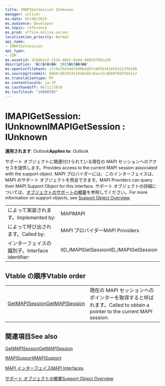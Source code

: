 ```yaml
---
title: IMAPIGetSession IUnknown
manager: soliver
ms.date: 03/09/2015
ms.audience: Developer
ms.topic: reference
ms.prod: office-online-server
localization_priority: Normal
api_name:
- IMAPIGetSession
api_type:
- COM
ms.assetid: d1b662e2-1516-46b2-ba94-4092d79b5a39
description: '�ŏI�X�V��: 2015�N3��9��'
ms.openlocfilehash: 17c9a7ba54d7dd0b4d97c06f6343e563223f8100
ms.sourcegitcommit: 9d60cd82b5413446e5bc8ace2cd689f683fb41a7
ms.translationtype: MT
ms.contentlocale: ja-JP
ms.lasthandoff: 06/11/2018
ms.locfileid: "19800595"
---
```

# <a name="imapigetsession--iunknown"></a><span data-ttu-id="6e02d-103">IMAPIGetSession: IUnknown</span><span class="sxs-lookup"><span data-stu-id="6e02d-103">IMAPIGetSession : IUnknown</span></span>

  
  
<span data-ttu-id="6e02d-104">**適用されます**: Outlook</span><span class="sxs-lookup"><span data-stu-id="6e02d-104">**Applies to**: Outlook</span></span> 
  
<span data-ttu-id="6e02d-105">サポート オブジェクトに関連付けられている現在の MAPI セッションへのアクセスを提供します。</span><span class="sxs-lookup"><span data-stu-id="6e02d-105">Provides access to the current MAPI session associated with the support object.</span></span> <span data-ttu-id="6e02d-106">MAPI プロバイダーには、このインターフェイスは、MAPI のサポート オブジェクトを照会できます。</span><span class="sxs-lookup"><span data-stu-id="6e02d-106">MAPI Providers can query their MAPI Support Object for this interface.</span></span> <span data-ttu-id="6e02d-107">サポート オブジェクトの詳細については、[オブジェクトのサポートの概要](support-object-overview.md)を参照してください。</span><span class="sxs-lookup"><span data-stu-id="6e02d-107">For more information on support objects, see [Support Object Overview](support-object-overview.md).</span></span>
  
|||
|:-----|:-----|
|<span data-ttu-id="6e02d-108">によって実装されます。</span><span class="sxs-lookup"><span data-stu-id="6e02d-108">Implemented by:</span></span>  <br/> |<span data-ttu-id="6e02d-109">MAPI</span><span class="sxs-lookup"><span data-stu-id="6e02d-109">MAPI</span></span>  <br/> |
|<span data-ttu-id="6e02d-110">によって呼び出されます。</span><span class="sxs-lookup"><span data-stu-id="6e02d-110">Called by:</span></span>  <br/> |<span data-ttu-id="6e02d-111">MAPI プロバイダー</span><span class="sxs-lookup"><span data-stu-id="6e02d-111">MAPI Providers</span></span>  <br/> |
|<span data-ttu-id="6e02d-112">インターフェイスの識別子。</span><span class="sxs-lookup"><span data-stu-id="6e02d-112">Interface identifier:</span></span>  <br/> |<span data-ttu-id="6e02d-113">IID_IMAPIGetSession</span><span class="sxs-lookup"><span data-stu-id="6e02d-113">IID_IMAPIGetSession</span></span>  <br/> |
   
## <a name="vtable-order"></a><span data-ttu-id="6e02d-114">Vtable の順序</span><span class="sxs-lookup"><span data-stu-id="6e02d-114">Vtable order</span></span>

|||
|:-----|:-----|
|[<span data-ttu-id="6e02d-115">GetMAPISession</span><span class="sxs-lookup"><span data-stu-id="6e02d-115">GetMAPISession</span></span>](imapigetsession-getmapisession.md) <br/> |<span data-ttu-id="6e02d-116">現在の MAPI セッションへのポインターを取得すると呼ばれます。</span><span class="sxs-lookup"><span data-stu-id="6e02d-116">Called to obtain a pointer to the current MAPI session.</span></span>  <br/> |
   
## <a name="see-also"></a><span data-ttu-id="6e02d-117">関連項目</span><span class="sxs-lookup"><span data-stu-id="6e02d-117">See also</span></span>



[<span data-ttu-id="6e02d-118">GetMAPISession</span><span class="sxs-lookup"><span data-stu-id="6e02d-118">GetMAPISession</span></span>](imapigetsession-getmapisession.md)
  
[<span data-ttu-id="6e02d-119">IMAPISupport</span><span class="sxs-lookup"><span data-stu-id="6e02d-119">IMAPISupport</span></span>](imapisupportiunknown.md)


[<span data-ttu-id="6e02d-120">MAPI インターフェイス</span><span class="sxs-lookup"><span data-stu-id="6e02d-120">MAPI Interfaces</span></span>](mapi-interfaces.md)
  
[<span data-ttu-id="6e02d-121">サポート オブジェクトの概要</span><span class="sxs-lookup"><span data-stu-id="6e02d-121">Support Object Overview</span></span>](support-object-overview.md)


